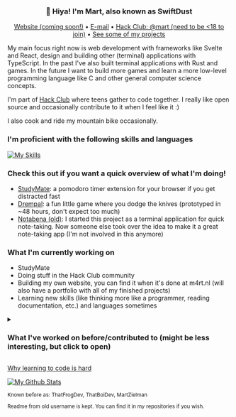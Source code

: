 <h3 align="center">👋 Hiya! I'm Mart, also known as SwiftDust</h3>
<p align="center">
  <a href="#">Website (coming soon!)</a> •
  <a href="mailto:martzielman10@gmail.com">E-mail</a> •
  <a href="https://hackclub.com/slack">Hack Club: @mart (need to be <18 to join)</a> •
  <a href="https://github.com/SwiftDust/?tab=repositories">See some of my projects</a>
</p>

My main focus right now is web development with frameworks like Svelte and React, design and building other (terminal) applications with TypeScript. In the past I've also built terminal applications with Rust and games. In the future I want to build more games and learn a more low-level programming language like C and other general computer science concepts.

I'm part of [Hack Club](https://hackclub.com) where teens gather to code together. I really like open source and occasionally contribute to it when I feel like it :)

I also cook and ride my mountain bike occasionally.

### I'm proficient with the following skills and languages
<a align="center">[![My Skills](https://skillicons.dev/icons?i=windows,linux,git,github,powershell,bash,js,ts,py,html,css,svelte,tailwind,nodejs,bun,figma,vscode,neovim)](https://skillicons.dev)</a>

### Check this out if you want a quick overview of what I'm doing!
- [StudyMate](https://github.com/thatfrogdev/studymate): a pomodoro timer extension for your browser if you get distracted fast
- [Drempal](https://swiftdust.itch.io/drempal): a fun little game where you dodge the knives (prototyped in ~48 hours, don't expect too much)
- [Notabena (old)](https://github.com/The-Notabena-Organization/notabena-public-archive): I started this project as a terminal application for quick note-taking. Now someone else took over the idea to make it a great note-taking app (I'm not involved in this anymore)
  

### What I'm currently working on
- StudyMate
- Doing stuff in the Hack Club community
- Building my own website, you can find it when it's done at m4rt.nl (will also have a portfolio with all of my finished projects)
- Learning new skills (like thinking more like a programmer, reading documentation, etc.) and languages sometimes

<details>
  <summary><h3>What I've worked on before/contributed to (might be less interesting, but click to open)</h3></summary>
  
  - Contributing to and making my own games in Python, Godot and GDevelop. A few examples that I contributed to are [Project: SCP](https://github.com/starstriker112/projectscp), [Solitude](https://https://itch.io/jam/game-off-2023/rate/2397851) and a few more games that aren't on GitHub. I made [Drempal](https://github.com/SwiftDust) myself and some more games using Godot and Python. I also contributed to [DS Game Engine](https://github.com/dark-snake-games/dark-snake-engine) and to [Godot](https://github.com/godotengine)
  - Contributing to [Sokora](https://github.com/sokoradesu), a bot to make managing a community easier on Discord (I used Discord before to find other people that code too; now I don't use it anymore)
  - Occasionally working on and contributing to some open source projects
    
</details>

[Why learning to code is hard](https://dev.to/theodinproject/why-learning-to-code-is-so-damn-hard-11nn)

<a href="http://www.github.com/SwiftDust"><img src="https://github-readme-stats.vercel.app/api?username=ThatFrogDev&show_icons=true&count_private=true&theme=radical" alt="My Github Stats" /></a>

<sub> 
Known before as:
ThatFrogDev, ThatBoiDev, MartZielman 

Readme from old username is kept. You can find it in my repositories if you wish.
</sub>
